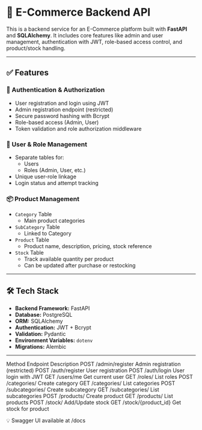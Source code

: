 # 🛒 E-Commerce Backend API

This is a backend service for an E-Commerce platform built with **FastAPI** and **SQLAlchemy**. It includes core features like admin and user management, authentication with JWT, role-based access control, and product/stock handling.

---

## ✅ Features

### 🔐 Authentication & Authorization
- User registration and login using JWT
- Admin registration endpoint (restricted)
- Secure password hashing with Bcrypt
- Role-based access (Admin, User)
- Token validation and role authorization middleware

### 👤 User & Role Management
- Separate tables for:
  - Users
  - Roles (Admin, User, etc.)
- Unique user-role linkage
- Login status and attempt tracking

### 📦 Product Management
- `Category` Table
  - Main product categories
- `SubCategory` Table
  - Linked to Category
- `Product` Table
  - Product name, description, pricing, stock reference
- `Stock` Table
  - Track available quantity per product
  - Can be updated after purchase or restocking

---

## 🛠️ Tech Stack

- **Backend Framework:** FastAPI
- **Database:** PostgreSQL
- **ORM:** SQLAlchemy
- **Authentication:** JWT + Bcrypt
- **Validation:** Pydantic
- **Environment Variables:** `dotenv`
- **Migrations:** Alembic

---

Method	Endpoint	Description
POST	/admin/register	Admin registration (restricted)
POST	/auth/register	User registration
POST	/auth/login	User login with JWT
GET	/users/me	Get current user
GET	/roles/	List roles
POST	/categories/	Create category
GET	/categories/	List categories
POST	/subcategories/	Create subcategory
GET	/subcategories/	List subcategories
POST	/products/	Create product
GET	/products/	List products
POST	/stock/	Add/Update stock
GET	/stock/{product_id}	Get stock for product

💡 Swagger UI available at /docs



